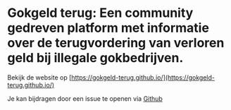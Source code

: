 # Gokgeld terug: Een community gedreven platform met informatie over de terugvordering van verloren geld bij illegale gokbedrijven.

Bekijk de website op [https://gokgeld-terug.github.io/](https://gokgeld-terug.github.io/)

Je kan bijdragen door een issue te openen via [Github](https://github.com/gokgeld-terug/gokgeld-terug.github.io/issues)
